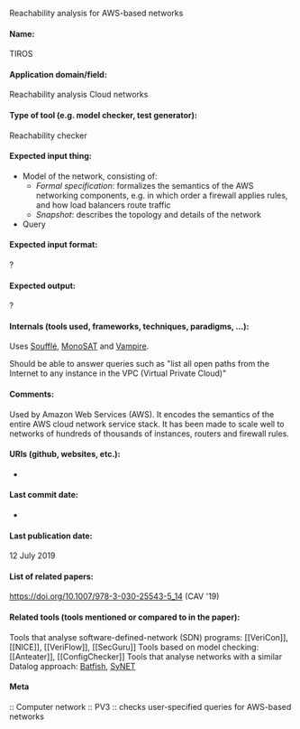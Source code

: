 Reachability analysis for AWS-based networks

#### Name:
TIROS

#### Application domain/field:
Reachability analysis
Cloud networks

#### Type of tool (e.g. model checker, test generator):
Reachability checker

#### Expected input thing:
- Model of the network, consisting of:
	- *Formal specification*: formalizes the semantics of the AWS networking components, e.g. in which order a firewall applies rules, and how load balancers route traffic
	- *Snapshot*: describes the topology and details of the network
- Query

#### Expected input format:
?

#### Expected output:
?

#### Internals (tools used, frameworks, techniques, paradigms, ...):
Uses [Soufflé](Not-verifiers/Soufflé.md), [MonoSAT](Solvers/SMT/MonoSAT.md) and [Vampire](Provers/Vampire.md).

Should be able to answer queries such as "list all open paths from the Internet to any instance in the VPC (Virtual Private Cloud)"

#### Comments:
Used by Amazon Web Services (AWS). It encodes the semantics of the entire AWS cloud network service stack. It has been made to scale well to networks of hundreds of thousands of instances, routers and firewall rules.

#### URIs (github, websites, etc.):
-

#### Last commit date:
-

#### Last publication date:
12 July 2019

#### List of related papers:
https://doi.org/10.1007/978-3-030-25543-5_14 (CAV '19)

#### Related tools (tools mentioned or compared to in the paper):
Tools that analyse software-defined-network (SDN) programs: [[VeriCon]], [[NICE]], [[VeriFlow]], [[SecGuru]]
Tools based on model checking: [[Anteater]], [[ConfigChecker]]
Tools that analyse networks with a similar Datalog approach: [Batfish](Batfish.md), [SyNET](SyNET.md)

#### Meta
:: Computer network
:: PV3 :: checks user-specified queries for AWS-based networks